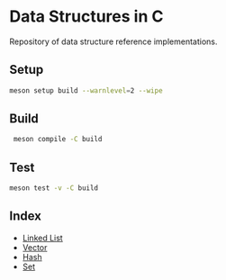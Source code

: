 # Data Structures in C

Repository of data structure reference implementations.

## Setup

```sh
meson setup build --warnlevel=2 --wipe
```

## Build

```sh
 meson compile -C build
```

## Test

```sh
meson test -v -C build
```

## Index

- [Linked List](https://github.com/adambcomer/c-data-structures/blob/main/src/linked_list.c)
- [Vector](https://github.com/adambcomer/c-data-structures/blob/main/src/vector.c)
- [Hash](https://github.com/adambcomer/c-data-structures/blob/main/src/hash.c)
- [Set](https://github.com/adambcomer/c-data-structures/blob/main/src/set.c)
